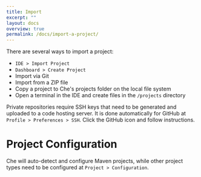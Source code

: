 ```yaml
---
title: Import
excerpt: ""
layout: docs
overview: true
permalink: /docs/import-a-project/
---
```

There are several ways to import a project:
* `IDE > Import Project`
* `Dashboard > Create Project`
* Import via Git
* Import from a ZIP file
* Copy a project to Che's projects folder on the local file system
* Open a terminal in the IDE and create files in the `/projects` directory

Private repositories require SSH keys that need to be generated and uploaded to a code hosting server. It is done automatically for GitHub at `Profile > Preferences > SSH`. Click the GitHub icon and follow instructions.
# Project Configuration  
Che will auto-detect and configure Maven projects, while other project types need to be configured at `Project > Configuration`.

